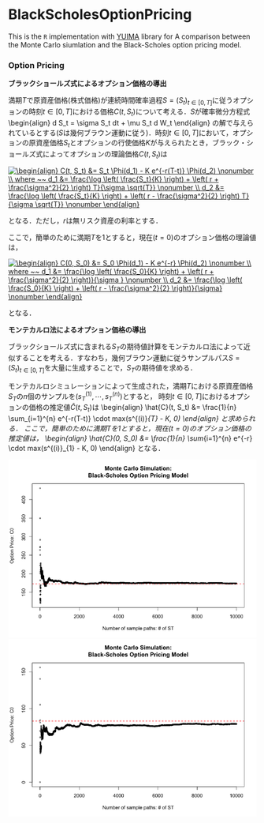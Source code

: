 # BlackScholesOptionPricing

This is the `R` implementation with [YUIMA](https://yuimaproject.com/) library
for A comparison between the Monte Carlo siumlation and the Black-Scholes option pricing model.

### Option Pricing

**ブラックショールズ式によるオプション価格の導出**

満期$T$で原資産価格(株式価格)が連続時間確率過程$S = {(S_t)}_{t \in [0,
T]}$に従うオプションの時刻$t \in [0, T]$における価格$C(t, S_t)$について考える．$S$が確率微分方程式
\begin{align}
    d S_t = \sigma S_t dt + \mu S_t d W_t
\end{align}
の解で与えられているとする($S$は幾何ブラウン運動に従う)．時刻$t \in [0, T]$において，オプションの原資産価格$S_t$とオプションの行使価格$K$が与えられたとき，ブラック・ショールズ式によってオプションの理論価格$C(t, S_t)$は

<a href="https://www.codecogs.com/eqnedit.php?latex=\dpi{150}&space;\fn_cm&space;\begin{align}&space;C(t,&space;S_t)&space;&=&space;S_t&space;\Phi(d_1)&space;-&space;K&space;e^{-r(T-t)}&space;\Phi(d_2)&space;\nonumber&space;\\&space;where&space;~~&space;d_1&space;&=&space;\frac{\log&space;\left(&space;\frac{S_t}{K}&space;\right)&space;&plus;&space;\left(&space;r&space;&plus;&space;\frac{\sigma^2}{2}&space;\right)&space;T}{\sigma&space;\sqrt{T}}&space;\nonumber&space;\\&space;d_2&space;&=&space;\frac{\log&space;\left(&space;\frac{S_t}{K}&space;\right)&space;&plus;&space;\left(&space;r&space;-&space;\frac{\sigma^2}{2}&space;\right)&space;T}{\sigma&space;\sqrt{T}}&space;\nonumber&space;\end{align}" target="_blank"><img src="https://latex.codecogs.com/png.latex?\dpi{150}&space;\fn_cm&space;\begin{align}&space;C(t,&space;S_t)&space;&=&space;S_t&space;\Phi(d_1)&space;-&space;K&space;e^{-r(T-t)}&space;\Phi(d_2)&space;\nonumber&space;\\&space;where&space;~~&space;d_1&space;&=&space;\frac{\log&space;\left(&space;\frac{S_t}{K}&space;\right)&space;&plus;&space;\left(&space;r&space;&plus;&space;\frac{\sigma^2}{2}&space;\right)&space;T}{\sigma&space;\sqrt{T}}&space;\nonumber&space;\\&space;d_2&space;&=&space;\frac{\log&space;\left(&space;\frac{S_t}{K}&space;\right)&space;&plus;&space;\left(&space;r&space;-&space;\frac{\sigma^2}{2}&space;\right)&space;T}{\sigma&space;\sqrt{T}}&space;\nonumber&space;\end{align}" title="\begin{align} C(t, S_t) &= S_t \Phi(d_1) - K e^{-r(T-t)} \Phi(d_2) \nonumber \\ where ~~ d_1 &= \frac{\log \left( \frac{S_t}{K} \right) + \left( r + \frac{\sigma^2}{2} \right) T}{\sigma \sqrt{T}} \nonumber \\ d_2 &= \frac{\log \left( \frac{S_t}{K} \right) + \left( r - \frac{\sigma^2}{2} \right) T}{\sigma \sqrt{T}} \nonumber \end{align}" /></a>

となる．ただし，$r$は無リスク資産の利率とする．

ここで，簡単のために満期$T$を$1$とすると，現在($t=0$)のオプション価格の理論値は，

<a href="https://www.codecogs.com/eqnedit.php?latex=\dpi{150}&space;\fn_cm&space;\begin{align}&space;C(0,&space;S_0)&space;&=&space;S_0&space;\Phi(d_1)&space;-&space;K&space;e^{-r}&space;\Phi(d_2)&space;\nonumber&space;\\&space;where&space;~~&space;d_1&space;&=&space;\frac{\log&space;\left(&space;\frac{S_0}{K}&space;\right)&space;&plus;&space;\left(&space;r&space;&plus;&space;\frac{\sigma^2}{2}&space;\right)}{\sigma&space;}&space;\nonumber&space;\\&space;d_2&space;&=&space;\frac{\log&space;\left(&space;\frac{S_0}{K}&space;\right)&space;&plus;&space;\left(&space;r&space;-&space;\frac{\sigma^2}{2}&space;\right)}{\sigma}&space;\nonumber&space;\end{align}" target="_blank"><img src="https://latex.codecogs.com/png.latex?\dpi{150}&space;\fn_cm&space;\begin{align}&space;C(0,&space;S_0)&space;&=&space;S_0&space;\Phi(d_1)&space;-&space;K&space;e^{-r}&space;\Phi(d_2)&space;\nonumber&space;\\&space;where&space;~~&space;d_1&space;&=&space;\frac{\log&space;\left(&space;\frac{S_0}{K}&space;\right)&space;&plus;&space;\left(&space;r&space;&plus;&space;\frac{\sigma^2}{2}&space;\right)}{\sigma&space;}&space;\nonumber&space;\\&space;d_2&space;&=&space;\frac{\log&space;\left(&space;\frac{S_0}{K}&space;\right)&space;&plus;&space;\left(&space;r&space;-&space;\frac{\sigma^2}{2}&space;\right)}{\sigma}&space;\nonumber&space;\end{align}" title="\begin{align} C(0, S_0) &= S_0 \Phi(d_1) - K e^{-r} \Phi(d_2) \nonumber \\ where ~~ d_1 &= \frac{\log \left( \frac{S_0}{K} \right) + \left( r + \frac{\sigma^2}{2} \right)}{\sigma } \nonumber \\ d_2 &= \frac{\log \left( \frac{S_0}{K} \right) + \left( r - \frac{\sigma^2}{2} \right)}{\sigma} \nonumber \end{align}" /></a>

となる．

**モンテカルロ法によるオプション価格の導出**

ブラックショールズ式に含まれる$S_T$の期待値計算をモンテカルロ法によって近似することを考える．すなわち，幾何ブラウン運動に従うサンプルパス$S = {(S_t)}_{t \in [0,
T]}$を大量に生成することで，$S_T$の期待値を求める．

モンテカルロシミュレーションによって生成された，満期$T$における原資産価格$S_T$の$n$個のサンプルを$(s^{(1)}_{T}, \cdots, s^{(n)}_{T})$とすると，
時刻$t \in [0, T]$におけるオプションの価格の推定値$\hat{C}(t, S_t)$は
\begin{align}
    \hat{C}(t, S_t) &= \frac{1}{n} \sum_{i=1}^{n} e^{-r(T-t)} \cdot max(s^{(i)}_{T} - K, 0)
\end{align}
と求められる．
ここで，簡単のために満期$T$を$1$とすると，現在($t=0$)のオプション価格の推定値は，
\begin{align}
    \hat{C}(0, S_0) &= \frac{1}{n} \sum_{i=1}^{n} e^{-r} \cdot max(s^{(i)}_{1} - K, 0)
\end{align}
となる．

<img src="https://github.com/yumaloop/BlackScholesOptionPricing/blob/main/figures/BSCallOptionMC1.png">

<img src="https://github.com/yumaloop/BlackScholesOptionPricing/blob/main/figures/BSCallOptionMC2.png">
